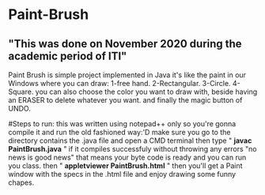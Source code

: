 # Paint-Brush
## "This was done on November 2020 during the academic period of ITI"
Paint Brush is simple project implemented in Java it's like the paint in our Windows where you can draw:
1-free hand.  2-Rectangular.  3-Circle.   4-Square.
you can also choose the color you want to draw with, beside having an ERASER to delete whatever you want.
and finally the magic button of UNDO.

#Steps to run:
this was written using notepad++ only so you're gonna compile it and run the old fashioned way:'D
make sure you go to the directory contains the .java file and open a CMD terminal then type " **javac PaintBrush.java** "
if it compiles successfuly without throwing any errors "no news is good news" that means your byte code is ready and you can run you class.
then " **appletviewer PaintBrush.html** " then you'll get a Paint window with the specs in the .html file and enjoy drawing some funny chapes.
